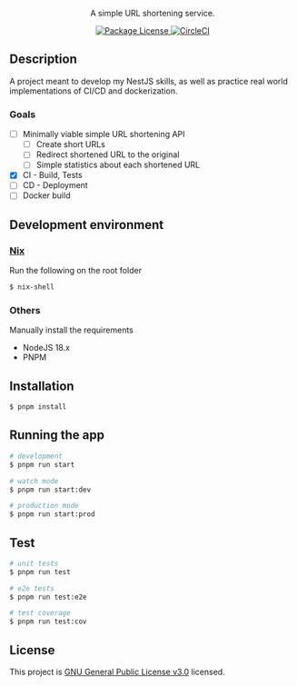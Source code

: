 <p align="center">A simple URL shortening service.</p>
<p align="center">
  <a href="https://www.github.com/[text]" target="_blank">
    <img src="https://img.shields.io/github/license/lpchaim/url-shortener" alt="Package License"/>
  </a>
  <a href="https://circleci.com/gh/lpchaim/url-shortener" target="_blank">
    <img src="https://img.shields.io/circleci/build/gh/lpchaim/url-shortener" alt="CircleCI"/>
  </a>
</p>

## Description

A project meant to develop my NestJS skills, as well as practice real world implementations of CI/CD and dockerization.

### Goals
- [ ] Minimally viable simple URL shortening API
  - [ ] Create short URLs
  - [ ] Redirect shortened URL to the original
  - [ ] Simple statistics about each shortened URL
- [x] CI - Build, Tests
- [ ] CD - Deployment
- [ ] Docker build

## Development environment

### [Nix](https://nixos.org/)
Run the following on the root folder
```bash
$ nix-shell
```
### Others
Manually install the requirements
- NodeJS 18.x
- PNPM

## Installation

```bash
$ pnpm install
```

## Running the app

```bash
# development
$ pnpm run start

# watch mode
$ pnpm run start:dev

# production mode
$ pnpm run start:prod
```

## Test

```bash
# unit tests
$ pnpm run test

# e2e tests
$ pnpm run test:e2e

# test coverage
$ pnpm run test:cov
```

## License

This project is [GNU General Public License v3.0](LICENSE) licensed.
